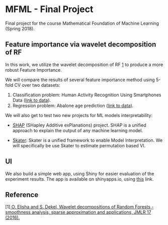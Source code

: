 # MFML - Final Project

Final project for the course Mathematical Foundation of Machine Learning (Spring 2018).

## Feature importance via wavelet decomposition of RF

In this work, we utilize the wavelet decomposition of RF [1](#[1]) to produce a more robust Feature Importance.

We will compare the results of several feature importance method using 5-fold CV over two datasets:

1. Classification problem: Human Activity Recognition Using Smartphones Data ([link to data](https://archive.ics.uci.edu/ml/datasets/Human+Activity+Recognition+Using+Smartphones)).
2. Regression problem: Abalone age prediction ([link to data](https://archive.ics.uci.edu/ml/datasets/Abalone)).

We will also get to test two new projects for ML models interpretability: 

  - [SHAP](https://github.com/slundberg/shap) (SHapley Additive exPlanations) project. SHAP is a unified approach to explain the output of any machine learning model.
  
  - [Skater](https://github.com/datascienceinc/Skater): Skater is a unified framework to enable Model Interpretation. We will specifically be use Skater to estimate permutation based VI. 
	
## UI

We also build a simple web app, using Shiny for easier evaluation of the experiment results. The app is available on shinyapps.io, using [this](https://avivnav.shinyapps.io/mfml-vi/) link.

## Reference 

<a name="[1]">[1]</a>[ O. Elisha and S. Dekel, Wavelet decompositions of Random Forests - smoothness analysis, sparse
approximation and applications, JMLR 17 (2016).](http://www.jmlr.org/papers/volume17/15-203/15-203.pdf)